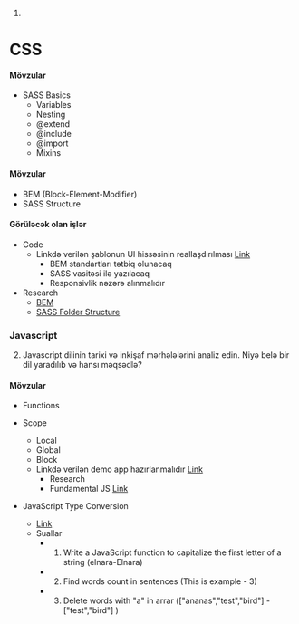 1. 
# CSS
#### Mövzular

- SASS Basics
  - Variables
  - Nesting
  - @extend
  - @include
  - @import
  - Mixins

#### Mövzular

- BEM (Block-Element-Modifier)
- SASS Structure

#### Görüləcək olan işlər

- Code
  - Linkdə verilən şablonun UI hissəsinin reallaşdırılması [Link](https://www.figma.com/file/EWmzcVkd7qbP5Nf7iMvuqP/Trafalgar-Landing-Page?node-id=0%3A1)
    - BEM standartları tətbiq olunacaq
    - SASS vasitəsi ilə yazılacaq
    - Responsivlik nəzərə alınmalıdır
- Research
  - [BEM](https://www.slideshare.net/RolandLsslein/bem-css-seriously)
  - [SASS Folder Structure](#)

### Javascript
2. Javascript dilinin tarixi və inkişaf mərhələlərini analiz edin. Niyə belə bir dil yaradılıb və hansı məqsədlə?
  #### Mövzular

- Functions
- Scope
  - Local
  - Global
  - Block
   - Linkdə verilən demo app hazırlanmalıdır [Link](https://iamcodefoxx.github.io/Sticky-Notes/)
     - Research
      - Fundamental JS [Link](https://javascript.info/first-steps)

- JavaScript Type Conversion
  - [Link](https://javascript.info/type-conversions)
  - Suallar
    - 1. Write a JavaScript function to capitalize the first letter of a string (elnara-Elnara)
    - 2. Find words count in sentences (This is example - 3)
    - 3. Delete words with "a" in arrar (["ananas","test","bird"] -["test","bird"] )

